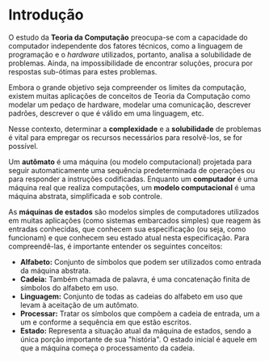 # Introdução

O estudo da **Teoria da Computação** preocupa-se com a capacidade do computador independente dos fatores técnicos, como a linguagem de programação e o *hardware* utilizados, portanto, analisa a solubilidade de problemas. Ainda, na impossibilidade de encontrar soluções, procura por respostas sub-ótimas para estes problemas.

Embora o grande objetivo seja compreender os limites da computação, existem muitas aplicações de conceitos de Teoria da Computação como modelar um pedaço de hardware, modelar uma comunicação, descrever padrões, descrever o que é válido em uma linguagem, etc.

Nesse contexto, determinar a **complexidade** e a **solubilidade** de problemas é vital para empregar os recursos necessários para resolvê-los, se for possível.

Um **autômato** é uma máquina (ou modelo computacional) projetada para seguir automaticamente uma sequência predeterminada de operações ou para responder a instruções codificadas. Enquanto um **computador** é uma máquina real que realiza computações, um **modelo computacional** é uma máquina abstrata, simplificada e sob controle.

As **máquinas de estados** são modelos simples de computadores utilizados em muitas aplicações (como sistemas embarcados simples) que reagem às entradas conhecidas, que conhecem sua especificação (ou seja, como funcionam) e que conhecem seu estado atual nesta especificação. Para compreendê-las, é importante entender os seguintes conceitos:

- **Alfabeto:** Conjunto de símbolos que podem ser utilizados como entrada da máquina abstrata.
- **Cadeia:** Também chamada de palavra, é uma concatenação finita de símbolos do alfabeto em uso.
- **Linguagem:** Conjunto de todas as cadeias do alfabeto em uso que levam à aceitação de um autômato.
- **Processar:** Tratar os símbolos que compõem a cadeia de entrada, um a um e conforme a sequência em que estão escritos.
- **Estado:** Representa a situação atual da máquina de estados, sendo a única porção importante de sua "história". O estado inicial é aquele em que a máquina começa o processamento da cadeia.